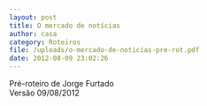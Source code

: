 ```yaml
---
layout: post
title: O mercado de notícias
author: casa
category: Roteiros
file: /uploads/o-mercado-de-noticias-pre-rot.pdf
date: 2012-08-09 23:02:26
---
```

P﻿ré-roteiro de Jorge Furtado\
Versão 09/08/2012